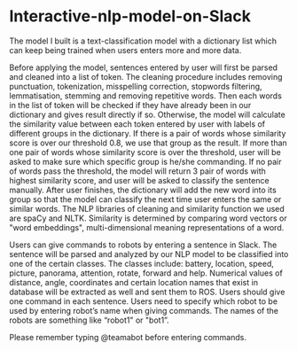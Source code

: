 # Interactive-nlp-model-on-Slack

The model I built is a text-classification model with a dictionary list which can keep being trained when users enters more and more data.

Before applying the model, sentences entered by user will first be parsed and cleaned into a list of token. The cleaning procedure includes removing punctuation, tokenization, misspelling correction, stopwords filtering, lemmatisation, stemming and removing repetitive words. Then each words in the list of token will be checked if they have already been in our dictionary and gives result directly if so. Otherwise, the model will calculate the similarity value between each token entered by user with labels of different groups in the dictionary. If there is a pair of words whose similarity score is over our threshold 0.8, we use that group as the result. If more than one pair of words whose similarity score is over the threshold, user will be asked to make sure which specific group is he/she commanding. If no pair of words pass the threshold, the model will return 3 pair of words with highest similarity score, and user will be asked to classify the sentence manually. After user finishes, the dictionary will add the new word into its group so that the model can classify the next time user enters the same or similar words. The NLP libraries of cleaning and similarity function we used are spaCy and NLTK. Similarity is determined by comparing word vectors or "word embeddings", multi-dimensional meaning representations of a word. 

Users can give commands to robots by entering a sentence in Slack.  The sentence will be parsed and analyzed by our NLP model to be classified into one of the certain classes. The classes include: battery, location, speed, picture, panorama, attention, rotate, forward and help. Numerical values of distance, angle, coordinates and certain location names that exist in database will be extracted as well and sent them to ROS. Users should give one command in each sentence. Users need to specify which robot to be used by entering robot’s name when giving commands. The names of the robots are something like “robot1" or "bot1”.

Please remember typing @teamabot before entering commands.

